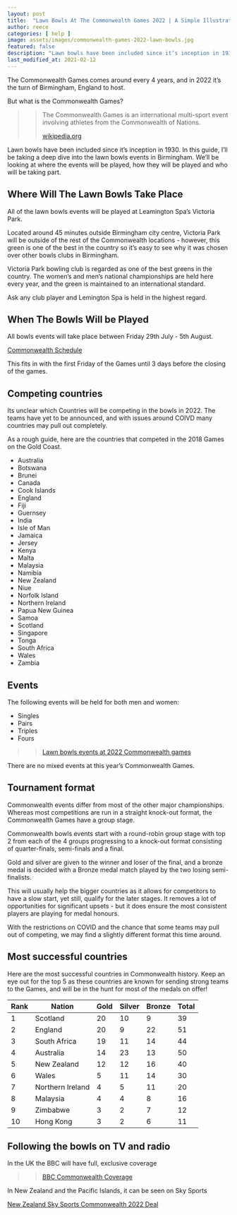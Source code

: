 ```yaml
---
layout: post
title:  "Lawn Bowls At The Commonwealth Games 2022 | A Simple Illustrated Guide"
author: reece
categories: [ help ]
image: assets/images/commonwealth-games-2022-lawn-bowls.jpg
featured: false
description: "Lawn bowls have been included since it’s inception in 1930. In this guide, I’ll be taking a deep dive into the lawn bowls events in Birmingham. We’ll be looking at where the events will be played, how they will be played and who will be taking part."
last_modified_at: 2021-02-12
---
```



The Commonwealth Games comes around every 4 years, and in 2022 it’s the turn of Birmingham, England to host.

But what is the Commonwealth Games?

>> The Commonwealth Games is an international multi-sport event involving athletes from the Commonwealth of Nations.
>> 
>> [wikipedia.org](https://en.wikipedia.org/wiki/Commonwealth_Games)

Lawn bowls have been included since it’s inception in 1930. In this guide, I’ll be taking a deep dive into the lawn bowls events in Birmingham. We’ll be looking at where the events will be played, how they will be played and who will be taking part.

## Where Will The Lawn Bowls Take Place


All of the lawn bowls events will be played at Leamington Spa’s Victoria Park. 

Located around 45 minutes outside Birmingham city centre, Victoria Park will be outside of the rest of the Commonwealth locations - however, this green is one of the best in the country so it’s easy to see why it was chosen over other bowls clubs in Birmingham.

Victoria Park bowling club is regarded as one of the best greens in the country. The women’s and men’s national championships are held here every year, and the green is maintained to an international standard.

Ask any club player and Lemington Spa is held in the highest regard.

## When The Bowls Will be Played

All bowls events will take place between Friday 29th July - 5th August.

[Commonwealth Schedule](https://images.birmingham2022.com/wp-content/uploads/2021/01/11441664_CWGs_Daily_Competition_Schedule_FINAL.pdf)

This fits in with the first Friday of the Games until 3 days before the closing of the games.

## Competing countries

Its unclear which Countries will be competing in the bowls in 2022. The teams have yet to be announced, and with issues around COIVD many countries may pull out completely.

As a rough guide, here are the countries that competed in the 2018 Games on the Gold Coast.

* Australia  
* Botswana 
* Brunei 
* Canada 
* Cook Islands 
* England 
* Fiji 
* Guernsey
* India 
* Isle of Man 
* Jamaica 
* Jersey 
* Kenya 
* Malta 
* Malaysia 
* Namibia 
* New Zealand 
* Niue 
* Norfolk Island 
* Northern Ireland 
* Papua New Guinea 
* Samoa
* Scotland
* Singapore
* Tonga
* South Africa 
* Wales 
* Zambia 

## Events

The following events will be held for both men and women:

* Singles 
* Pairs 
* Triples 
* Fours

>> [Lawn bowls events at 2022 Commonwealth games](https://images.birmingham2022.com/wp-content/uploads/2020/10/BIRMINGHAM-2022-MEDAL-EVENT-PROGRAMME_V4.pdf)

There are no mixed events at this year’s Commonwealth Games.

## Tournament format

Commonwealth events differ from most of the other major championships. Whereas most competitions are run in a straight knock-out format, the Commonwealth Games have a group stage. 

Commonwealth bowls events start with a round-robin group stage with top 2 from each of the 4 groups progressing to a knock-out format consisting of quarter-finals, semi-finals and a final.

Gold and silver are given to the winner and loser of the final, and a bronze medal is decided with a Bronze medal match played by the two losing semi-finalists.

This will usually help the bigger countries as it allows for competitors to have a slow start, yet still, qualify for the later stages. It removes a lot of opportunities for significant upsets - but it does ensure the most consistent players are playing for medal honours.

With the restrictions on COVID and the chance that some teams may pull out of competing, we may find a slightly different format this time around.

## Most successful countries

Here are the most successful countries in Commonwealth history. Keep an eye out for the top 5 as these countries are known for sending strong teams to the Games, and will be in the hunt for most of the medals on offer!

| Rank	| Nation |	Gold |	Silver |	Bronze |	Total |
| ---	| --- |	--- |	--- |	--- |	--- |
| 1	| Scotland	| 	20	|	10	|	9	|	39 |
| 2	|  England	| 	20	|	9	|	22	|	51 |
| 3	| South Africa	| 	19	|	11	|	14	|	44 |
| 4	| Australia	|	14	| 23	|	13	|	50 |
| 5	| New Zealand	| 	12	|	12	|	16	|	40 |
| 6	| Wales		| 5	|	11	|	14	|	30 |
| 7	| Northern Ireland	| 4	|	5	|	11	|	20 |
| 8	| Malaysia	| 4	| 4	| 8	| 16 |
| 9	| Zimbabwe	| 	3	| 2	| 7	| 12 |
| 10	| Hong Kong	| 	3	| 2	| 6	|	11 |


## Following the bowls on TV and radio

In the UK the BBC will have full, exclusive coverage 

>> [BBC Commonwealth Coverage](https://www.sportspromedia.com/news/commonwealth-games-birmingham-2022-tv-rights-bbc)

In New Zealand and the Pacific Islands, it can be seen on Sky Sports

[New Zealand Sky Sports Commonwealth 2022 Deal](https://thecgf.com/news/cgf-and-sky-new-zealand-agree-long-term-commonwealth-games-broadcast-deal)
